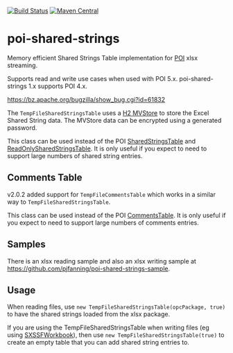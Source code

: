 [![Build Status](https://travis-ci.org/pjfanning/poi-shared-strings.svg?branch=master)](https://travis-ci.org/pjfanning/poi-shared-strings)
[![Maven Central](https://maven-badges.herokuapp.com/maven-central/com.github.pjfanning/poi-shared-strings/badge.svg)](https://maven-badges.herokuapp.com/maven-central/com.github.pjfanning/poi-shared-strings)

# poi-shared-strings
Memory efficient Shared Strings Table implementation for [POI](https://poi.apache.org/) xlsx streaming.

Supports read and write use cases when used with POI 5.x. poi-shared-strings 1.x supports POI 4.x.

https://bz.apache.org/bugzilla/show_bug.cgi?id=61832

The `TempFileSharedStringsTable` uses a [H2 MVStore](http://www.h2database.com/html/mvstore.html) to store the Excel Shared String data. The MVStore data can be encrypted using a generated password.

This class can be used instead of the POI [SharedStringsTable](https://poi.apache.org/apidocs/org/apache/poi/xssf/model/SharedStringsTable.html) and [ReadOnlySharedStringsTable](https://poi.apache.org/apidocs/org/apache/poi/xssf/eventusermodel/ReadOnlySharedStringsTable.html).
It is only useful if you expect to need to support large numbers of shared string entries.

## Comments Table

v2.0.2 added support for `TempFileCommentsTable` which works in a similar way to `TempFileSharedStringsTable`.

This class can be used instead of the POI [CommentsTable](https://poi.apache.org/apidocs/dev/org/apache/poi/xssf/model/CommentsTable.html).
It is only useful if you expect to need to support large numbers of comments entries.

## Samples

There is an xlsx reading sample and also an xlsx writing sample at https://github.com/pjfanning/poi-shared-strings-sample.

## Usage

When reading files, use `new TempFileSharedStringsTable(opcPackage, true)` to have the shared strings loaded from the xlsx package.

If you are using the TempFileSharedStringsTable when writing files (eg using [SXSSFWorkbook](https://poi.apache.org/apidocs/org/apache/poi/xssf/streaming/SXSSFWorkbook.html)), then use `new TempFileSharedStringsTable(true)` to create an empty table that you can add shared string entries to.
